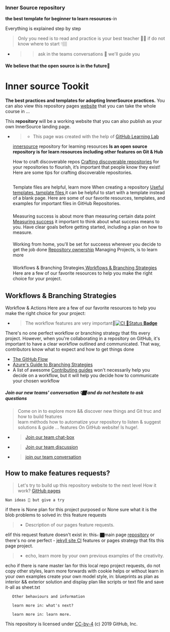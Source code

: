 ### Inner Source repository
**the best template for beginner to learn resources**-in

   Everything is explained step by step

> Only you need is to read and practice is your best teacher 🧑‍🏫 if do not know where to start 👇🏽
- >> ask in the teams conversations 💬 we'll guide you 
#### We believe that the open source is in the future🔮

# Inner source Tookit
**The best practices and templates for adopting InnerSource practices.**
You can also view this repository pages <a href="https://djibal.github.io/innersource">website</a> that you can take the whole course in ...

This <b>repository </b> will be a working website that you can also publish as your own InnerSource landing </strong>page.</strong></p>

- > - This page was created with the help of <a href="https://lab.github.com/">GitHub Learning Lab</a></p>

 
<ul class="innersource">
  
  <a href='Innerource/'> innersource</a> repository for learning resources
  **Is an open source repository is for learn resources including other features on Git & Hub**
  
How to craft discoverable repos <a href="discoverable/">Crafting discoverable repositories</a> for your repositories to flourish, it’s important that people know they exist! Here are some tips for crafting discoverable repositories.
##
Template files are helpful, learn more When creating a repository <a href="templates/"> Useful templates, tamplate files </a>it can be helpful to start with a template instead of a blank page. Here are some of our favorite resources, templates, and examples for important files in GitHub Repositories.
###
Measuring success is about more than measuring certain data point <a href="metrics/"> Measuring success</a> it important to think about what success means to you. Have clear goals before getting started, including a plan on how to measure.
#### 
Working from home, you'll be set for succeess wherever you decide to get the job done <a href="repo-ownership/"> Repository ownership</a> Managing Projects, is to learn more </li>
#####
Workflows & Branching Strategies<a href="https://djibal.github.io/innersource/workflows/"> Workflows & Branching Strategies </a>Here are a few of our favorite resources to help you make the right choice for your project.
######
</ul>

## Workflows & Branching Strategies

 Workflow & Actions
 Here are a few of our favorite resources to help you make the right choice for your project: 
- > The workflow features are very important🗽[![CI](https://github.com/djibal/innersource/actions/workflows/blank.yml/badge.svg) 🗽Status <b>Badge</b>](https://github.com/djibal/innersource/actions/workflows/blank.yml)

There's no one perfect workflow or branching strategy that fits every project. However,
when you're collaborating in a repository on GitHub, it's important to have a clear workflow outlined and communicated.
That way, contributors know what to expect and how to get things done

- [The GitHub Flow](https://guides.github.com/introduction/flow/)
- [Azure's Guide to Branching Strategies](https://docs.microsoft.com/en-us/azure/devops/repos/git/git-branching-guidance?view=azure-devops)
- A list of awesome [Contributing guides](https://github.com/mntnr/awesome-contributing) won't necessarily help you decide on a workflow, but it will help you decide how to communicate your chosen workflow

##### Join our new teams' conversation 👇🏿 and do not hesitate to ask questions
>Come on in to explore more && discover new things and Git truc and how to build features <br>
learn méthods how to automatize your repository to listen & suggest solutions & guide ...  features On GitHub website! Is huge!.
- > [Join our team chat-box](https://github.com/orgs/dji-7/teams/team-chat-box/)
- > [Join our team discussion](https://github.com/orgs/dji-7/teams/team-discussion/)
- > [join our team conversation](https://github.com/orgs/dji-7/teams/team-conversations/)

## How to make features requests?

> Let's try to build up this repository website to the next level
How it work? <a href="https://pages.github.com">GitHub pages</a>

    Nan ideas 🧐 but give a try
    
if there is None plan for this project purposed or 
None sure what it is the blob problems to solved in: this feature requests

> - Description of our pages feature requests.
    
elif this request feature doesn't exist in: this👉🏿main page [repository](https://github.com/dji-7/dji7.github.io/) or
there's no one perfect - [jekyll site CI](https://jekyllrb.com/) features or pages strategy that fits this page project.
    
 > - echo, learn more by your own previous examples of the creativity.

echo if there is nane master lan for this local repo project requests, do not copy other styles,
learn more forwards with cookie helps or without learn in your own examples create your own model
style, in: blueprints as plan as interior && exterior solution and display plan like scripts or text file and save it-all as sheet.txt

       
       Other behaviours and information 

       learn more in: what's next?

       learn more in: learn more.

        
<p>This repository is licensed under <a href=".../LICENSE">CC-by-4</a> (c) 2019 GitHub, Inc.</p>
